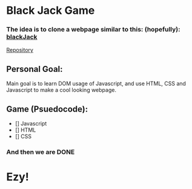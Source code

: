 # **Black Jack Game**

### The idea is to clone a webpage similar to this: (hopefully): [blackJack](https://blackjack-kb.netlify.app/#) 
[Repository](https://github.com/bthecs/blackjack-js)


## Personal Goal: 

Main goal is to learn DOM usage of Javascript, and use HTML, CSS and Javascript to make a cool looking webpage. 

## Game (Psuedocode):

- [] Javascript
- [] HTML
- [] CSS

### And then we are DONE

# Ezy!

